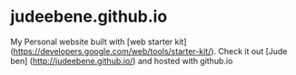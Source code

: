 # judeebene.github.io
My Personal website built with [web starter kit] (https://developers.google.com/web/tools/starter-kit/).
Check it out [Jude ben] (http://judeebene.github.io/) and hosted with github.io
